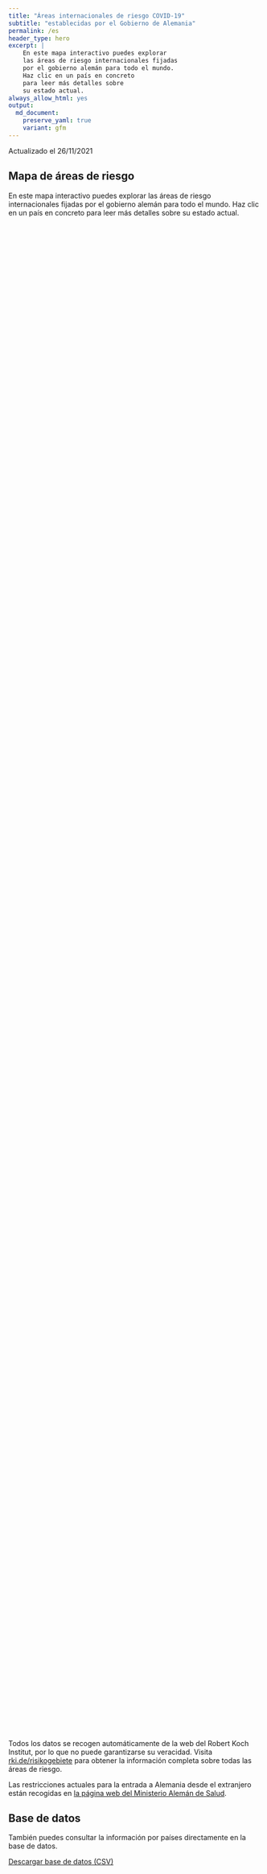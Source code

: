 ```yaml
---
title: "Áreas internacionales de riesgo COVID-19"
subtitle: "establecidas por el Gobierno de Alemania"
permalink: /es
header_type: hero
excerpt: |
    En este mapa interactivo puedes explorar
    las áreas de riesgo internacionales fijadas
    por el gobierno alemán para todo el mundo.
    Haz clic en un país en concreto
    para leer más detalles sobre
    su estado actual.
always_allow_html: yes
output: 
  md_document:
    preserve_yaml: true
    variant: gfm
---
```


<!-- Modify _R/index_es.Rmd file instead -->

<p class="text-right font-weight-bold">

Actualizado el 26/11/2021

</p>

## Mapa de áreas de riesgo

En este mapa interactivo puedes explorar las áreas de riesgo
internacionales fijadas por el gobierno alemán para todo el mundo. Haz
clic en un país en concreto para leer más detalles sobre su estado
actual.

<div id="leaflet" class="leaflet html-widget" style="width:100%;height:75vh;">

</div>

<script src="https://corona-atlas.de/assets/data/locale_es.js"></script>

<script src="https://corona-atlas.de/assets/js/map.js"></script>

Todos los datos se recogen automáticamente de la web del Robert Koch
Institut, por lo que no puede garantizarse su veracidad. Visita
[rki.de/risikogebiete](https://rki.de/risikogebiete) para obtener la
información completa sobre todas las áreas de riesgo.

Las restricciones actuales para la entrada a Alemania desde el
extranjero están recogidas en [la página web del Ministerio Alemán de
Salud](https://www.bundesgesundheitsministerium.de/en/coronavirus/current-information-for-travellers).

## Base de datos

También puedes consultar la información por países directamente en la
base de datos.

<div id="reactable" class="reactable html-widget" style="width:auto;height:auto;"></div>
<script type="application/json" data-for="reactable">{"x":{"tag":{"name":"Reactable","attribs":{"data":{"País/Región":["Afganistán","Angola","Albania","Andorra","Emiratos Árabes Unidos","Argentina","Armenia","Antigua y Barbuda","Australia","Austria","Azerbayán","Burundi","Bélgica","Benín","Burquina Faso","Bangladesh","Bulgaria","Bahrein","Bahamas","Bosnia y Herzegovina","Bielorrusia","Belice","Bolivia","Brasil","Barbados","Brunei","Bhután","Botsuana","República Centro-africana","Canadá","Suiza","Chile","China","Costa de Marfil","Camerún","República Democráctica del Congo","Congo","Colombia","Comores, Islas","Cabo Verde","Costa Rica","Cuba","Chipre","República Checa","Alemania","Yibuti","Dominica","Dinamarca","República Dominicana","Algeria","Ecuador","Egipto","Eritrea","España","Estonia","Etiopía","Finlandia","Fiyi","Francia","Micronesia","Gabón","Reino Unido","Georgia","Ghana","Guinea","Gambia","Guinea-Bissau","Guinea Ecuatorial","Grecia","Granada","Guatemala","Guyana","Hong Kong","Honduras","Croacia","Haití","Hungría","Indonesia","India","Irlanda","Irán","Iraq","Islandia","Israel","Italia","Jamaica","Jordania","Japón","Kazajistán","Kenia","Kirgizstán","Camboya","Kiribati","San Cristobo y Nevis","Corea del Sur","Kuwait","Laos","Líbano","Liberia","Libia","Santa Lucía","Liechtenstein","Sri Lanka","Lesoto","Lituania","Luxemburgo","Letonia","Marruecos","Mónaco","Moldavia","Madagascar","Islas Maldivas","México","Islas Marshall","Macedonia del Norte","Mali","Malta","Myanmar/Burma","Montenegro","Mongolia","Mozambique","Mauritania","Mauricio","Malawi","Malasia","Namibia","Niger","Nigeria","Nicaragua","Niue","Países Bajos","Noruega","Nepal","Nauru","Nueva Zelanda","Omán","Pakistán","Panamá","Perú","Filipinas","Palau","Papúa Nueva Guinea","Polonia","Corea del Norte","Portugal","Paraguay","Qatar","Rumanía","Federación Rusa","Ruanda","Arabia Saudí","Sudán","Senegal","Singapur","Islas Salomón","Sierra Leona","El Salvador","San Marino","Somalia","Serbia","Sudán del Sur","Santo Tomé y Príncipe","Surinám","Eslovaquia","Eslovenia","Suecia","Esuatini","Seychelles","Siria","Chad","Togo","Tailandia","Tadjikistán","Turkmenistán","Timor Oriental","Tonga","Trinidad y Tobago","Tunez","Turquía","Tuvalu","República Unida de Tanzania","Uganda","Ucrania","Uruguay","Estados Unidos","Uzbekistán","Ciudad del Vaticano","San Vicente y las Granadinas","Venezuela","Vietnam","Vanuatu","Samoa","Kosovo","Yemen","Suráfrica","Zambia","Zimbabue"],"Nivel de riesgo":["No es área de riesgo","No es área de riesgo","Área de alto riesgo","No es área de riesgo","No es área de riesgo","No es área de riesgo","Área de alto riesgo","No es área de riesgo","No es área de riesgo","Área de alto riesgo","No es área de riesgo","Área de alto riesgo","Área de alto riesgo","No es área de riesgo","No es área de riesgo","No es área de riesgo","Área de alto riesgo","No es área de riesgo","No es área de riesgo","Área de alto riesgo","Área de alto riesgo","Área de alto riesgo","No es área de riesgo","No es área de riesgo","Área de alto riesgo","No es área de riesgo","No es área de riesgo","Área de variante viral","No es área de riesgo","No es área de riesgo","No es área de riesgo","No es área de riesgo","No es área de riesgo","No es área de riesgo","Área de alto riesgo","No es área de riesgo","Área de alto riesgo","No es área de riesgo","No es área de riesgo","No es área de riesgo","No es área de riesgo","No es área de riesgo","No es área de riesgo","Área de alto riesgo",null,"No es área de riesgo","Área de alto riesgo","No es área de riesgo","No es área de riesgo","No es área de riesgo","No es área de riesgo","Área de alto riesgo","No es área de riesgo","No es área de riesgo","Área de alto riesgo","Área de alto riesgo","No es área de riesgo","No es área de riesgo","No es área de riesgo","No es área de riesgo","No es área de riesgo","Área de alto riesgo","Área de alto riesgo","No es área de riesgo","No es área de riesgo","No es área de riesgo","No es área de riesgo","No es área de riesgo","Área de alto riesgo","No es área de riesgo","No es área de riesgo","No es área de riesgo","No es área de riesgo","No es área de riesgo","Área de alto riesgo","Área de alto riesgo","Área de alto riesgo","No es área de riesgo","No es área de riesgo","Área de alto riesgo","Área de alto riesgo","No es área de riesgo","No es área de riesgo","No es área de riesgo","No es área de riesgo","No es área de riesgo","No es área de riesgo","No es área de riesgo","No es área de riesgo","No es área de riesgo","No es área de riesgo","No es área de riesgo","No es área de riesgo","No es área de riesgo","No es área de riesgo","No es área de riesgo","Área de alto riesgo","No es área de riesgo","No es área de riesgo","Área de alto riesgo","No es área de riesgo","No es área de riesgo","No es área de riesgo","Área de variante viral","Área de alto riesgo","No es área de riesgo","Área de alto riesgo","No es área de riesgo","No es área de riesgo","Área de alto riesgo","No es área de riesgo","No es área de riesgo","Área de alto riesgo","No es área de riesgo","Área de alto riesgo","No es área de riesgo","No es área de riesgo","No es área de riesgo","Área de alto riesgo","Área de alto riesgo","Área de variante viral","No es área de riesgo","No es área de riesgo","Área de variante viral","Área de alto riesgo","Área de variante viral","No es área de riesgo","No es área de riesgo","No es área de riesgo","No es área de riesgo","Área de alto riesgo","No es área de riesgo","No es área de riesgo","No es área de riesgo","No es área de riesgo","No es área de riesgo","No es área de riesgo","No es área de riesgo","No es área de riesgo","Área de alto riesgo","No es área de riesgo","Área de alto riesgo","No es área de riesgo","Área de alto riesgo","No es área de riesgo","No es área de riesgo","No es área de riesgo","Área de alto riesgo","Área de alto riesgo","No es área de riesgo","No es área de riesgo","Área de alto riesgo","No es área de riesgo","No es área de riesgo","No es área de riesgo","No es área de riesgo","No es área de riesgo","No es área de riesgo","No es área de riesgo","Área de alto riesgo","No es área de riesgo","No es área de riesgo","No es área de riesgo","Área de alto riesgo","Área de alto riesgo","No es área de riesgo","Área de variante viral","Área de alto riesgo","Área de alto riesgo","No es área de riesgo","No es área de riesgo","Área de alto riesgo","Área de alto riesgo","Área de alto riesgo","No es área de riesgo","No es área de riesgo","Área de alto riesgo","No es área de riesgo","Área de alto riesgo","No es área de riesgo","Área de alto riesgo","No es área de riesgo","Área de alto riesgo","No es área de riesgo","No es área de riesgo","Área de alto riesgo","No es área de riesgo","Área de alto riesgo","Área de alto riesgo","Área de alto riesgo","No es área de riesgo","No es área de riesgo","No es área de riesgo","Área de alto riesgo","Área de variante viral","No es área de riesgo","Área de variante viral"],"Detalles":[null,null,"desde el 05/09/2021",null,null,null,"desde el 19/09/2021",null,null,"desde el 14/11/2021. A excepción de las siguientes regiones: -Eben am Achensee; -Jungholz; -Mittelberg; -Rißtal",null,"desde el 26/09/2021","desde el 21/11/2021",null,null,null,"desde el 24/10/2021",null,null,"desde el 12/09/2021","desde el 03/10/2021","desde el 19/09/2021",null,null,"desde el 19/09/2021",null,null,"desde el 28/11/2021",null,null,null,null,null,null,"desde el 24/10/2021",null,"desde el 24/10/2021",null,null,null,null,null,null,"desde el 14/11/2021",null,null,"desde el 22/08/2021",null,null,null,null,"desde el 24/01/2021",null,null,"desde el 10/10/2021","desde el 26/09/2021",null,null,null,null,null,"desde el 07/07/2021","desde el 25/07/2021",null,null,null,null,null,"desde el 21/11/2021",null,null,null,null,null,"desde el 24/10/2021","desde el 08/08/2021","desde el 14/11/2021",null,null,"desde el 21/11/2021","desde el 24/01/2021",null,null,null,null,null,null,null,null,null,null,null,null,null,null,null,"desde el 14/11/2021",null,null,"desde el 18/07/2021",null,null,null,"desde el 28/11/2021","desde el 03/10/2021",null,"desde el 10/10/2021",null,null,"desde el 19/09/2021",null,null,"desde el 08/08/2021",null,"desde el 22/08/2021",null,null,null,"desde el 15/08/2021","desde el 13/06/2021","desde el 28/11/2021",null,null,"desde el 28/11/2021","desde el 13/06/2021","desde el 28/11/2021",null,null,null,null,"desde el 21/11/2021. El nivel de riesgo afecta a las siguientes regiones: -Bonaire, desde el 27/07/2021; -Saba, desde el 27/07/2021; -Sint Eustatius, desde el 27/07/2021",null,null,null,null,null,null,null,null,"desde el 08/08/2021",null,"desde el 08/08/2021",null,"desde el 08/08/2021",null,null,null,"desde el 03/10/2021","desde el 07/07/2021",null,null,"desde el 31/01/2021",null,null,null,null,null,null,null,"desde el 05/09/2021",null,null,null,"desde el 31/10/2021","desde el 26/09/2021",null,"desde el 28/11/2021","desde el 14/02/2021","desde el 31/01/2021",null,null,"desde el 08/08/2021","desde el 08/08/2021","desde el 08/08/2021",null,null,"desde el 08/08/2021",null,"desde el 17/08/2021",null,"desde el 14/03/2021",null,"desde el 10/10/2021",null,null,"desde el 08/08/2021",null,"desde el 26/09/2021","desde el 19/09/2021","desde el 15/08/2021",null,null,null,"desde el 10/10/2021","desde el 28/11/2021",null,"desde el 28/11/2021"]},"columns":[{"accessor":"País/Región","name":"País/Región","type":"character"},{"accessor":"Nivel de riesgo","name":"Nivel de riesgo","type":"character"},{"accessor":"Detalles","name":"Detalles","type":"character"}],"filterable":true,"searchable":true,"defaultPageSize":10,"showPageSizeOptions":true,"pageSizeOptions":[10,25,50,100],"paginationType":"jump","showPageInfo":true,"minRows":1,"striped":true,"dataKey":"793f5a8a354248c97a77fa46419561aa","key":"793f5a8a354248c97a77fa46419561aa"},"children":[]},"class":"reactR_markup"},"evals":[],"jsHooks":[]}</script>

<p class="text-center my-5">

<a href="assets/dist/db_countries_risk_es.csv" class="btn btn-primary">Descargar
base de datos (CSV)</a>

</p>
